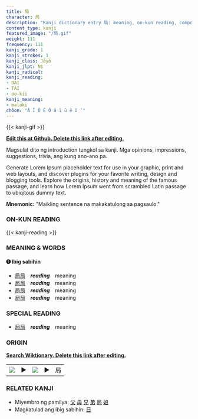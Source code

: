 ```yaml
---
title: 局
character: 局
description: "Kanji dictionary entry 局: meaning, on-kun reading, compounds, origin, related kanji"
content_type: kanji
featured_image: "/局.gif"
weight: 111
frequency: 111
kanji_grade: 1
kanji_strokes: 1
kanji_class: Jōyō
kanji_jlpt: N1
kanji_radical: 
kanji_reading: 
- DAI
- TAI
- oo-kii
kanji_meaning:
- malaki
chōon: "Ā Ī Ū Ē Ō ā ī ū ē ō ’"
---
```

[//]: # (Don't edit the line below. Kanji animated GIF code is automatically generated.)
{{< kanji-gif >}}

[//]: # (Edit below this line.)

**[Edit this at Github. Delete this link after editing.](https://github.com/tim0g/tim/tree/main/content/kanji/局/index.md)**

Magsulat dito ng introduction tungkol sa kanji. Mga opinions, impressions, suggestions, trivia, ang kung ano-ano pa.

Generate Lorem Ipsum placeholder text for use in your graphic, print and web layouts, and discover plugins for your favorite writing, design and blogging tools. Explore the origins, history and meaning of the famous passage, and learn how Lorem Ipsum went from scrambled Latin passage to ubiqitous dummy text.
 
**Mnemonic:** "Maikling sentence na makakatulong sa pagsaulo."

### ON-KUN READING

[//]: # (Don't edit the line below. ON-KUN READING code is automatically generated.)
{{< kanji-reading >}}

### MEANING & WORDS

#### ➊ **Ibig sabihin**
  - [局](../局)[局](../局)　***reading***　meaning
  - [局](../局)[局](../局)　***reading***　meaning
  - [局](../局)[局](../局)　***reading***　meaning
  - [局](../局)[局](../局)　***reading***　meaning

### SPECIAL READING
  - [局](../局)[局](../局)　***reading***　meaning

### ORIGIN

**[Search Wiktionary. Delete this link after editing.](https://wiktionary.org/wiki/局)**
<table class="kanji-table"><tr><td>
<img src="60px-局-bronze.svg.png">
</td><td>▶</td><td>
<img src="60px-局-oracle.svg.png">
</td><td>▶</td>
<td class="kanji-origin">局</td>
</tr></table>

### RELATED KANJI
- Miyembro ng pamilya: [父](../父) [母](../母) [兄](../兄) [弟](../弟) [局](../局) [娘](../娘)
- Magkatulad ang ibig sabihin: [日](../日)
